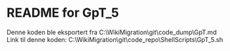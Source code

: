 # README for GpT_5
Denne koden ble eksportert fra C:\WikiMigration\git\code_dump\GpT.md
Link til denne koden: C:\WikiMigration\git\code_repo\ShellScripts\GpT_5.sh
